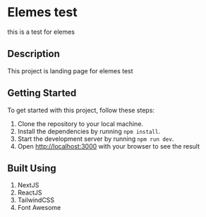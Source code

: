 # Elemes test

this is a test for elemes

## Description

This project is landing page for elemes test

## Getting Started

To get started with this project, follow these steps:

1. Clone the repository to your local machine.
2. Install the dependencies by running `npm install`.
3. Start the development server by running `npm run dev`.
4. Open [http://localhost:3000](http://localhost:3000) with your browser to see the result

## Built Using

1. NextJS
2. ReactJS
3. TailwindCSS
4. Font Awesome
